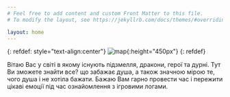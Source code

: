 ```yaml
---
# Feel free to add content and custom Front Matter to this file.
# To modify the layout, see https://jekyllrb.com/docs/themes/#overriding-theme-defaults

layout: home
---
```

{: refdef: style="text-align:center"}
![map](/assets/images/landing.png){:height="450px"}
{: refdef}

Вітаю Вас у світі в якому існують підзмелля, дракони, герої та дурні.
Тут Ви зможете знайти все? що забажає душа, а також значною мірою те, чого душа і не хотіла бажати.
Бажаю Вам гарно провести час і пережити цікаві емоції під час ознайомлення з ігровими логами.
